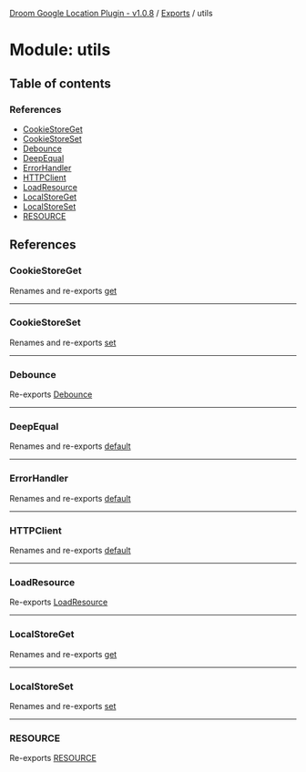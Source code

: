 [Droom Google Location Plugin - v1.0.8](../README.md) / [Exports](../modules.md) / utils

# Module: utils

## Table of contents

### References

- [CookieStoreGet](utils.md#cookiestoreget)
- [CookieStoreSet](utils.md#cookiestoreset)
- [Debounce](utils.md#debounce)
- [DeepEqual](utils.md#deepequal)
- [ErrorHandler](utils.md#errorhandler)
- [HTTPClient](utils.md#httpclient)
- [LoadResource](utils.md#loadresource)
- [LocalStoreGet](utils.md#localstoreget)
- [LocalStoreSet](utils.md#localstoreset)
- [RESOURCE](utils.md#resource)

## References

### CookieStoreGet

Renames and re-exports [get](utils_storage_cookie.md#get)

___

### CookieStoreSet

Renames and re-exports [set](utils_storage_cookie.md#set)

___

### Debounce

Re-exports [Debounce](utils_debounce.md#debounce)

___

### DeepEqual

Renames and re-exports [default](utils_deepequal.md#default)

___

### ErrorHandler

Renames and re-exports [default](utils_errorHandler.md#default)

___

### HTTPClient

Renames and re-exports [default](utils_http.md#default)

___

### LoadResource

Re-exports [LoadResource](utils_loadresource.md#loadresource)

___

### LocalStoreGet

Renames and re-exports [get](utils_storage_ls.md#get)

___

### LocalStoreSet

Renames and re-exports [set](utils_storage_ls.md#set)

___

### RESOURCE

Re-exports [RESOURCE](utils_loadresource.md#resource)
